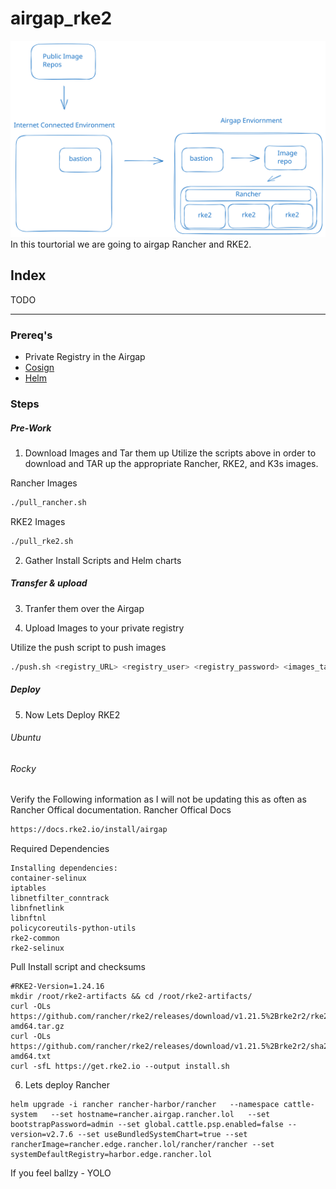 # airgap_rke2
![architecture](https://raw.githubusercontent.com/brooksphilip/airgap_rke2_rancher/main/img/arch2.svg)
In this tourtorial we are going to airgap Rancher and RKE2. 

## Index
TODO

---

### Prereq's
* Private Registry in the Airgap
* [Cosign](https://github.com/sigstore/cosign)
* [Helm](https://helm.sh/docs/intro/install/)

### Steps
##### Pre-Work
1. Download Images and Tar them up
Utilize the scripts above in order to download and TAR up the appropriate Rancher, RKE2, and K3s images. 

Rancher Images 
```bash
./pull_rancher.sh
```
RKE2 Images
```bash
./pull_rke2.sh
```

2. Gather Install Scripts and Helm charts 

##### Transfer & upload
3. Tranfer them over the Airgap

4. Upload Images to your private registry

Utilize the push script to push images 
```bash
./push.sh <registry_URL> <registry_user> <registry_password> <images_tar>
```
##### Deploy
5. Now Lets Deploy RKE2

###### Ubuntu 


###### Rocky 
Verify the Following information as I will not be updating this as often as Rancher Offical documentation. 
Rancher Offical Docs 
```html
https://docs.rke2.io/install/airgap
``` 

Required Dependencies
```
Installing dependencies:
container-selinux
iptables
libnetfilter_conntrack
libnfnetlink
libnftnl
policycoreutils-python-utils
rke2-common
rke2-selinux
```

Pull Install script and checksums
```
#RKE2-Version=1.24.16
mkdir /root/rke2-artifacts && cd /root/rke2-artifacts/
curl -OLs https://github.com/rancher/rke2/releases/download/v1.21.5%2Brke2r2/rke2.linux-amd64.tar.gz
curl -OLs https://github.com/rancher/rke2/releases/download/v1.21.5%2Brke2r2/sha256sum-amd64.txt
curl -sfL https://get.rke2.io --output install.sh
```

6. Lets deploy Rancher
```
helm upgrade -i rancher rancher-harbor/rancher   --namespace cattle-system   --set hostname=rancher.airgap.rancher.lol   --set bootstrapPassword=admin --set global.cattle.psp.enabled=false --version=v2.7.6 --set useBundledSystemChart=true --set rancherImage=rancher.edge.rancher.lol/rancher/rancher --set systemDefaultRegistry=harbor.edge.rancher.lol
```


If you feel ballzy - YOLO

